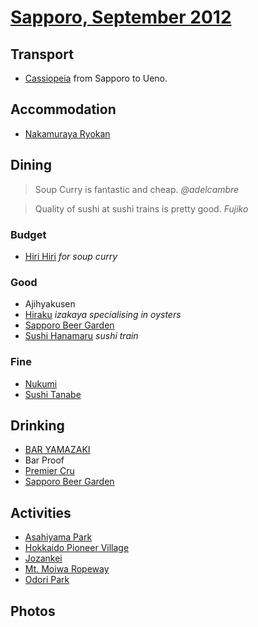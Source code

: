 # [Sapporo, September 2012](http://en.wikipedia.org/wiki/Sapporo)

## Transport

* [Cassiopeia](http://en.wikipedia.org/wiki/Cassiopeia_\(train\)) from Sapporo to Ueno.

## Accommodation

* [Nakamuraya Ryokan](http://www.nakamura-ya.com/english.html)

## Dining

> Soup Curry is fantastic and cheap. _@adelcambre_

> Quality of sushi at sushi trains is pretty good. _Fujiko_

### Budget

* [Hiri Hiri](http://hirihiri.jp/top.html) _for soup curry_

### Good

* Ajihyakusen
* [Hiraku](http://www.k2.dion.ne.jp/~hiraku/index.html) _izakaya specialising in oysters_
* [Sapporo Beer Garden](http://www.sapporo-bier-garten.jp/foreign/english.php)
* [Sushi Hanamaru](http://www.sushi-hanamaru.com) _sushi train_

### Fine

* [Nukumi](http://r.gnavi.co.jp/h203501/lang/en/)
* [Sushi Tanabe](http://sushi-tanabe.com)

## Drinking

* [BAR YAMAZAKI](http://www.bar-yamazaki.com/english.html)
* Bar Proof
* [Premier Cru](http://www.premier-cru.jp)
* [Sapporo Beer Garden](http://www.sapporo-bier-garten.jp/foreign/english.php)

## Activities

* [Asahiyama Park](http://www.welcome.city.sapporo.jp/english/sites/asahiyama.html)
* [Hokkaido Pioneer Village](http://www.kaitaku.or.jp/info/info.htm)
* [Jozankei](http://jozankei.jp/en/)
* [Mt. Moiwa Ropeway](http://sapporo-dc.co.jp/eng/moiwa/index.html)
* [Odori Park](http://en.wikipedia.org/wiki/Odori_Park)

## Photos
